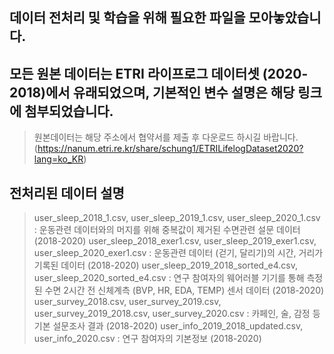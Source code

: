 ## 데이터 전처리 및 학습을 위해 필요한 파일을 모아놓았습니다.
## 모든 원본 데이터는 ETRI 라이프로그 데이터셋 (2020-2018)에서 유래되었으며, 기본적인 변수 설명은 해당 링크에 첨부되었습니다. 
> 원본데이터는 해당 주소에서 협약서를 제출 후 다운로드 하시길 바랍니다.
> (https://nanum.etri.re.kr/share/schung1/ETRILifelogDataset2020?lang=ko_KR)

## 전처리된 데이터 설명
> user_sleep_2018_1.csv, user_sleep_2019_1.csv, user_sleep_2020_1.csv : 운동관련 데이터와의 머지를 위해 중복값이 제거된 수면관련 설문 데이터 (2018-2020)
> user_sleep_2018_exer1.csv, user_sleep_2019_exer1.csv, user_sleep_2020_exer1.csv : 운동관련 데이터 (걷기, 달리기)의 시간, 거리가 기록된 데이터 (2018-2020)
> user_sleep_2019_2018_sorted_e4.csv, user_sleep_2020_sorted_e4.csv : 연구 참여자의 웨어러블 기기를 통해 측정된 수면 2시간 전 신체계측 (BVP, HR, EDA, TEMP) 센서 데이터 (2018-2020)
> user_survey_2018.csv, user_survey_2019.csv, user_survey_2019_2018.csv, user_survey_2020.csv : 카페인, 술, 감정 등 기본 설문조사 결과 (2018-2020)
> user_info_2019_2018_updated.csv, user_info_2020.csv : 연구 참여자의 기본정보 (2018-2020)
